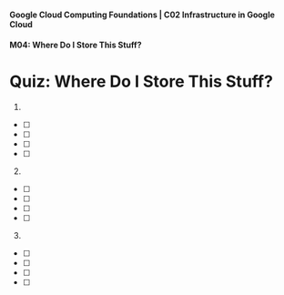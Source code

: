 #### Google Cloud Computing Foundations | C02 Infrastructure in Google Cloud
#### M04: Where Do I Store This Stuff?

# Quiz: Where Do I Store This Stuff?

1. 
- [ ] 
- [ ] 
- [ ] 
- [ ] 
> 

2. 
- [ ] 
- [ ] 
- [ ] 
- [ ] 
> 

3. 
- [ ] 
- [ ] 
- [ ] 
- [ ] 
> 




